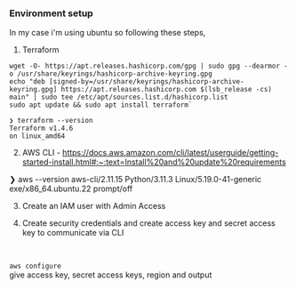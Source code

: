 ### Environment setup

In my case i'm using ubuntu so following these steps,

1. Terraform

```
wget -O- https://apt.releases.hashicorp.com/gpg | sudo gpg --dearmor -o /usr/share/keyrings/hashicorp-archive-keyring.gpg
echo "deb [signed-by=/usr/share/keyrings/hashicorp-archive-keyring.gpg] https://apt.releases.hashicorp.com $(lsb_release -cs) main" | sudo tee /etc/apt/sources.list.d/hashicorp.list
sudo apt update && sudo apt install terraform`

```

```
❯ terraform --version
Terraform v1.4.6
on linux_amd64

```

2. AWS CLI - https://docs.aws.amazon.com/cli/latest/userguide/getting-started-install.html#:~:text=Install%20and%20update%20requirements

❯ aws --version
aws-cli/2.11.15 Python/3.11.3 Linux/5.19.0-41-generic exe/x86_64.ubuntu.22 prompt/off

3. Create an IAM user with Admin Access

4. Create security credentials and create access key and secret access key to communicate via CLI 

</br>

`aws configure` </br>
    give access key, secret access keys, region and output


